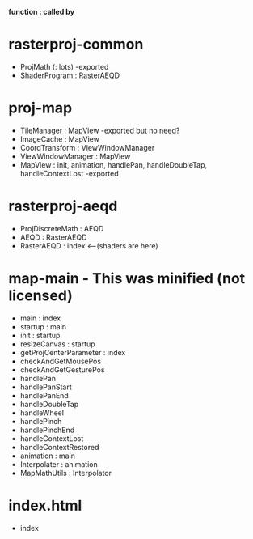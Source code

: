 __function : called by__

# rasterproj-common
- ProjMath (: lots) -exported
- ShaderProgram : RasterAEQD

# proj-map
- TileManager : MapView -exported but no need?
- ImageCache : MapView
- CoordTransform : ViewWindowManager
- ViewWindowManager : MapView
- MapView : init, animation, handlePan, handleDoubleTap, handleContextLost  -exported

# rasterproj-aeqd
- ProjDiscreteMath : AEQD
- AEQD : RasterAEQD
- RasterAEQD : index   <--(shaders are here)

# map-main  - This was minified (not licensed)
- main : index
- startup : main
- init : startup
- resizeCanvas : startup
- getProjCenterParameter : index
- checkAndGetMousePos
- checkAndGetGesturePos
- handlePan
- handlePanStart
- handlePanEnd
- handleDoubleTap
- handleWheel
- handlePinch
- handlePinchEnd
- handleContextLost
- handleContextRestored
- animation : main
- Interpolater : animation
- MapMathUtils : Interpolator

# index.html
- index







